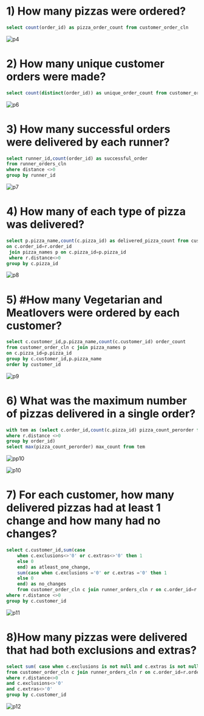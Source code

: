 # 1) How many pizzas were ordered?

```sql
select count(order_id) as pizza_order_count from customer_order_cln
```
![p4](https://user-images.githubusercontent.com/67575229/208725577-f96ff0b5-f8bd-4cdf-b27d-45795305496e.png)

# 2) How many unique customer orders were made?

```sql
select count(distinct(order_id)) as unique_order_count from customer_order_cln
```
![p6](https://user-images.githubusercontent.com/67575229/208726527-7eaeac8a-c89e-4bca-be6b-71297f2344b9.png)

# 3) How many successful orders were delivered by each runner?
```sql
select runner_id,count(order_id) as successful_order
from runner_orders_cln
where distance <>0
group by runner_id
```
![p7](https://user-images.githubusercontent.com/67575229/208727571-f041d935-223f-445e-89ae-1cb7e77eece3.png)

# 4) How many of each type of pizza was delivered?

```sql
select p.pizza_name,count(c.pizza_id) as delivered_pizza_count from customer_order_cln c join runner_orders_cln r
on c.order_id=r.order_id
 join pizza_names p on c.pizza_id=p.pizza_id
 where r.distance<>0
group by c.pizza_id
```
![p8](https://user-images.githubusercontent.com/67575229/208730357-9c392e48-f6ad-4936-a675-8c0ec14acd9a.png)

# 5) #How many Vegetarian and Meatlovers were ordered by each customer?

```sql
select c.customer_id,p.pizza_name,count(c.customer_id) order_count 
from customer_order_cln c join pizza_names p
on c.pizza_id=p.pizza_id
group by c.customer_id,p.pizza_name
order by customer_id
```
![p9](https://user-images.githubusercontent.com/67575229/208844685-eda433e1-5060-4680-9f21-764922da0ea0.png)


# 6) What was the maximum number of pizzas delivered in a single order?

```sql
with tem as (select c.order_id,count(c.pizza_id) pizza_count_perorder from customer_order_cln c join runner_orders_cln r  on c.order_id=r.order_id
where r.distance <>0
group by order_id)
select max(pizza_count_perorder) max_count from tem 
```

![pp10](https://user-images.githubusercontent.com/67575229/208848996-2cc83429-7ffa-4cbe-bc4e-5c98cd7f5eb8.png)

![p10](https://user-images.githubusercontent.com/67575229/208849038-9c4134e2-cf08-4dac-a524-24eb78353342.png)

# 7) For each customer, how many delivered pizzas had at least 1 change and how many had no changes?


```sql
select c.customer_id,sum(case
	when c.exclusions<>'0' or c.extras<>'0' then 1
    else 0
    end) as atleast_one_change,
    sum(case when c.exclusions ='0' or c.extras ='0' then 1
    else 0
    end) as no_changes
    from customer_order_cln c join runner_orders_cln r on c.order_id=r.order_id
where r.distance <>0
group by c.customer_id
```
![p11](https://user-images.githubusercontent.com/67575229/208877796-66e1384f-b0b6-4b69-a52c-8125b13f1704.png)


# 8)How many pizzas were delivered that had both exclusions and extras?

```sql
select sum( case when c.exclusions is not null and c.extras is not null then 1 else 0 end) delivered_pizza_having_both
from customer_order_cln c join runner_orders_cln r on c.order_id=r.order_id
where r.distance<>0
and c.exclusions<>'0'
and c.extras<>'0'
group by c.customer_id
```
![p12](https://user-images.githubusercontent.com/67575229/208880690-0cf8e137-26ec-462e-8ee0-b8bd26b750b2.png)


